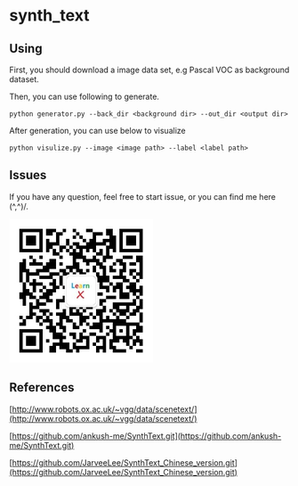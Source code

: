 # synth_text

## Using
First, you should download a image data set, e.g Pascal VOC as background dataset.

Then, you can use following to generate.
```
python generator.py --back_dir <background dir> --out_dir <output dir>
```
After generation, you can use below to visualize
```
python visulize.py --image <image path> --label <label path>
```
























## Issues
If you have any question, feel free to start issue, or you can find me here (^,^)/.

![App Image](readme/qrcode_for_gh_67b5f7de02c1_258.jpg?)

## References
[http://www.robots.ox.ac.uk/~vgg/data/scenetext/](http://www.robots.ox.ac.uk/~vgg/data/scenetext/)

[https://github.com/ankush-me/SynthText.git](https://github.com/ankush-me/SynthText.git)

[https://github.com/JarveeLee/SynthText_Chinese_version.git](https://github.com/JarveeLee/SynthText_Chinese_version.git)
